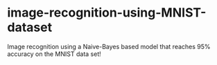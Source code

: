 # image-recognition-using-MNIST-dataset
Image recognition using a Naive-Bayes based model that reaches 95% accuracy on the MNIST data set!
